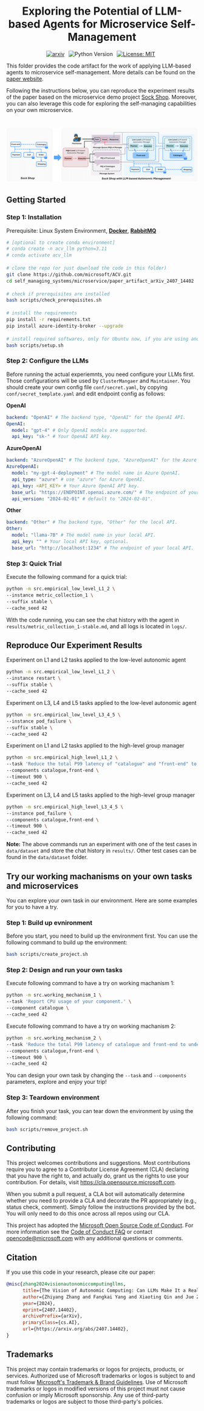 <h1 align="center">
    <b>Exploring the Potential of LLM-based Agents for Microservice Self-Management</b>
</h1>

<div align="center">

[![arxiv](https://img.shields.io/badge/Paper-arXiv:2407.14402-b31b1b.svg)](https://arxiv.org/abs/2407.14402)&ensp;
![Python Version](https://img.shields.io/badge/Python-3776AB?&logo=python&logoColor=white-blue&label=3.9%20%7C%203.10%20%7C%203.11)&ensp;
[![License: MIT](https://img.shields.io/badge/License-MIT-yellow.svg)](https://opensource.org/licenses/MIT)&ensp;

</div>

This folder provides the code artifact for the work of applying LLM-based agents to microservice self-management. More details can be found on the [paper website](https://aka.ms/ACV-LLM). 

Following the instructions below, you can reproduce the experiment results of the paper based on the microservice demo project [Sock Shop](https://github.com/microservices-demo/microservices-demo). Moreover, you can also leverage this code for exploring the self-managing capabilities on your own microservice.

<h1 align="center">
    <!-- <img src="assets/two-level-architecture.png" width=500/>  -->
    <img src="assets/framework.png">
</h1>

## Getting Started

### Step 1: Installation
Prerequisite: Linux System Environment, **[Docker](https://docs.docker.com/engine/install/)**, **[RabbitMQ](https://www.rabbitmq.com/docs/download)**

```bash
# [optional to create conda environment]
# conda create -n acv_llm python=3.11
# conda activate acv_llm

# clone the repo (or just download the code in this folder)
git clone https://github.com/microsoft/ACV.git
cd self_managing_systems/microservice/paper_artifact_arXiv_2407_14402

# check if prerequisites are installed
bash scripts/check_prerequisites.sh

# install the requirements
pip install -r requirements.txt
pip install azure-identity-broker --upgrade

# install required softwares, only for Ubuntu now, if you are using another system, please see setup.sh to get details
bash scripts/setup.sh
```

### Step 2: Configure the LLMs
Before running the actual experiemnts, you need configure your LLMs first. Those configurations will be used by `ClusterMangaer` and `Maintainer`. You should create your own config file `conf/secret.yaml`, by copying `conf/secret_template.yaml` and edit endpoint config as follows:

**OpenAI**
```yaml
backend: "OpenAI" # The backend type, "OpenAI" for the OpenAI API.
OpenAI:
  model: "gpt-4" # Only OpenAI models are supported.
  api_key: "sk-" # Your OpenAI API key.
```

**AzureOpenAI**
```yaml
backend: "AzureOpenAI" # The backend type, "AzureOpenAI" for the Azure OpenAI API.
AzureOpenAI:
  model: "my-gpt-4-deployment" # The model name in Azure OpenAI.
  api_type: "azure" # use "azure" for Azure OpenAI.
  api_key: <API_KEY> # Your Azure OpenAI API key.
  base_url: "https://ENDPOINT.openai.azure.com/" # The endpoint of your Azure OpenAI API.
  api_version: "2024-02-01" # default to "2024-02-01".
```

**Other**
```yaml
backend: "Other" # The backend type, "Other" for the local API.
Other:
  model: "llama-7B" # The model name in your local API.
  api_key: "" # Your local API key, optional.
  base_url: "http://localhost:1234" # The endpoint of your local API.
```

### Step 3: Quick Trial
Execute the following command for a quick trial:
```bash
python -m src.empirical_low_level_L1_2 \
--instance metric_collection_1 \
--suffix stable \
--cache_seed 42
```
With the code running, you can see the chat history with the agent in `results/metric_collection_1-stable.md`, and all logs is located in `logs/`.

## Reproduce Our Experiment Results

Experiment on L1 and L2 tasks applied to the low-level autonomic agent

```bash
python -m src.empirical_low_level_L1_2 \
--instance restart \
--suffix stable \
--cache_seed 42
```

Experiment on L3, L4 and L5 tasks applied to the low-level autonomic agent
```bash
python -m src.empirical_low_level_L3_4_5 \
--instance pod_failure \
--suffix stable \
--cache_seed 42
```

Experiment on L1 and L2 tasks applied to the high-level group manager
```bash
python -m src.empirical_high_level_L1_2 \
--task 'Reduce the total P99 latency of "catalogue" and "front-end" to under 400 ms.' \
--components catalogue,front-end \
--timeout 900 \
--cache_seed 42
```

Experiment on L3, L4 and L5 tasks applied to the high-level group manager
```bash
python -m src.empirical_high_level_L3_4_5 \
--instance pod_failure \
--components catalogue,front-end \
--timeout 900 \
--cache_seed 42
```

**Note:** The above commands run an experiment with one of the test cases in `data/dataset` and store the chat history in `results/`. Other test cases can be found in the `data/dataset` folder.

## Try our working machanisms on your own tasks and microservices

You can explore your own task in our environment. Here are some examples for you to have a try.

### Step 1: Build up evnironment
Before you start, you need to build up the environment first. You can use the following command to build up the environment:
```bash
bash scripts/create_project.sh
```

### Step 2: Design and run your own tasks

Execute following command to have a try on working machanism 1:
```bash
python -m src.working_mechanism_1 \
--task 'Report CPU usage of your component.' \
--component catalogue \
--cache_seed 42
```

Execute following command to have a try on working machanism 2:
```bash
python -m src.working_mechanism_2 \
--task 'Reduce the total P99 latency of catalogue and front-end to under 400 ms.' \
--components catalogue,front-end \
--timeout 900 \
--cache_seed 42
```

You can design your own task by changing the `--task` and `--components` parameters, explore and enjoy your trip!
### Step 3: Teardown environment
After you finish your task, you can tear down the environment by using the following command:
```bash
bash scripts/remove_project.sh
```

## Contributing

This project welcomes contributions and suggestions.  Most contributions require you to agree to a
Contributor License Agreement (CLA) declaring that you have the right to, and actually do, grant us
the rights to use your contribution. For details, visit https://cla.opensource.microsoft.com.

When you submit a pull request, a CLA bot will automatically determine whether you need to provide
a CLA and decorate the PR appropriately (e.g., status check, comment). Simply follow the instructions
provided by the bot. You will only need to do this once across all repos using our CLA.

This project has adopted the [Microsoft Open Source Code of Conduct](https://opensource.microsoft.com/codeofconduct/).
For more information see the [Code of Conduct FAQ](https://opensource.microsoft.com/codeofconduct/faq/) or
contact [opencode@microsoft.com](mailto:opencode@microsoft.com) with any additional questions or comments.

## Citation

If you use this code in your research, please cite our paper:
```BibTex
@misc{zhang2024visionautonomiccomputingllms,
      title={The Vision of Autonomic Computing: Can LLMs Make It a Reality?}, 
      author={Zhiyang Zhang and Fangkai Yang and Xiaoting Qin and Jue Zhang and Qingwei Lin and Gong Cheng and Dongmei Zhang and Saravan Rajmohan and Qi Zhang},
      year={2024},
      eprint={2407.14402},
      archivePrefix={arXiv},
      primaryClass={cs.AI},
      url={https://arxiv.org/abs/2407.14402}, 
}
```

## Trademarks

This project may contain trademarks or logos for projects, products, or services. Authorized use of Microsoft trademarks or logos is subject to and must follow [Microsoft's Trademark & Brand Guidelines](https://www.microsoft.com/en-us/legal/intellectualproperty/trademarks/usage/general).
Use of Microsoft trademarks or logos in modified versions of this project must not cause confusion or imply Microsoft sponsorship.
Any use of third-party trademarks or logos are subject to those third-party's policies.
